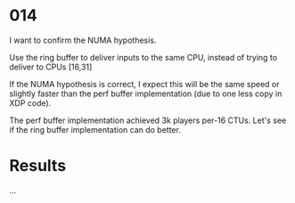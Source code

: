 # 014

I want to confirm the NUMA hypothesis.

Use the ring buffer to deliver inputs to the same CPU, instead of trying to deliver to CPUs [16,31]

If the NUMA hypothesis is correct, I expect this will be the same speed or slightly faster than the perf buffer implementation (due to one less copy in XDP code).

The perf buffer implementation achieved 3k players per-16 CTUs. Let's see if the ring buffer implementation can do better.

# Results

...
